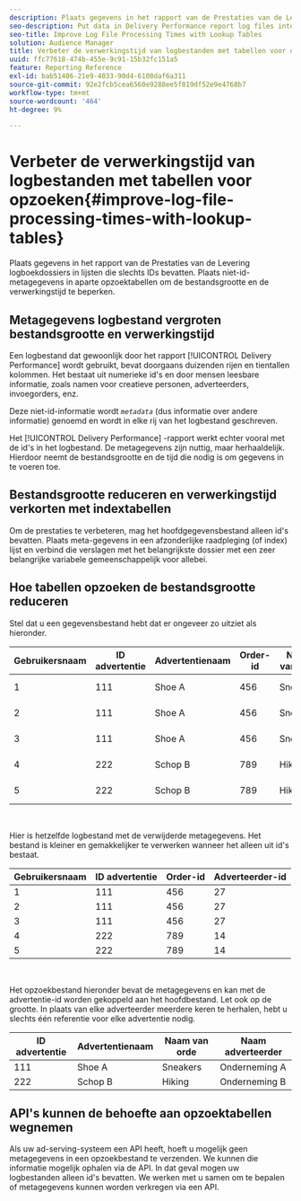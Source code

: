 ```yaml
---
description: Plaats gegevens in het rapport van de Prestaties van de Levering logboekdossiers in lijsten die slechts IDs bevatten. Plaats niet-id-metagegevens in aparte opzoektabellen om de bestandsgrootte en de verwerkingstijd te beperken.
seo-description: Put data in Delivery Performance report log files into tables that contain IDs only. Put non-ID metadata in separate lookup tables to help reduce file size and processing times.
seo-title: Improve Log File Processing Times with Lookup Tables
solution: Audience Manager
title: Verbeter de verwerkingstijd van logbestanden met tabellen voor opzoeken
uuid: ffc77618-474b-455e-9c91-15b32fc151a5
feature: Reporting Reference
exl-id: bab51406-21e9-4033-90d4-6100daf6a311
source-git-commit: 92e2fcb5cea6560e9288ee5f819df52e9e4768b7
workflow-type: tm+mt
source-wordcount: '464'
ht-degree: 9%

---
```


# Verbeter de verwerkingstijd van logbestanden met tabellen voor opzoeken{#improve-log-file-processing-times-with-lookup-tables}

Plaats gegevens in het rapport van de Prestaties van de Levering logboekdossiers in lijsten die slechts IDs bevatten. Plaats niet-id-metagegevens in aparte opzoektabellen om de bestandsgrootte en de verwerkingstijd te beperken.

<!-- 

c_lookup_tables.xml

 -->

## Metagegevens logbestand vergroten bestandsgrootte en verwerkingstijd

Een logbestand dat gewoonlijk door het rapport [!UICONTROL Delivery Performance] wordt gebruikt, bevat doorgaans duizenden rijen en tientallen kolommen. Het bestaat uit numerieke id&#39;s en door mensen leesbare informatie, zoals namen voor creatieve personen, adverteerders, invoegorders, enz.

Deze niet-id-informatie wordt *`metadata`* (dus informatie over andere informatie) genoemd en wordt in elke rij van het logbestand geschreven.

Het [!UICONTROL Delivery Performance] -rapport werkt echter vooral met de id&#39;s in het logbestand. De metagegevens zijn nuttig, maar herhaaldelijk. Hierdoor neemt de bestandsgrootte en de tijd die nodig is om gegevens in te voeren toe.

## Bestandsgrootte reduceren en verwerkingstijd verkorten met indextabellen

Om de prestaties te verbeteren, mag het hoofdgegevensbestand alleen id&#39;s bevatten. Plaats meta-gegevens in een afzonderlijke raadpleging (of index) lijst en verbind die verslagen met het belangrijkste dossier met een zeer belangrijke variabele gemeenschappelijk voor allebei.

## Hoe tabellen opzoeken de bestandsgrootte reduceren

Stel dat u een gegevensbestand hebt dat er ongeveer zo uitziet als hieronder.

| Gebruikersnaam | ID advertentie | Advertentienaam | Order-id | Naam van orde | Adverteerder-id | Naam adverteerder |
|---|---|---|---|---|---|---|
| 1 | 111 | Shoe A | 456 | Sneakers | 27 | Onderneming A |
| 2 | 111 | Shoe A | 456 | Sneakers | 27 | Onderneming A |
| 3 | 111 | Shoe A | 456 | Sneakers | 27 | Onderneming A |
| 4 | 222 | Schop B | 789 | Hiking | 14 | Onderneming B |
| 5 | 222 | Schop B | 789 | Hiking | 14 | Onderneming B |

<br>

Hier is hetzelfde logbestand met de verwijderde metagegevens. Het bestand is kleiner en gemakkelijker te verwerken wanneer het alleen uit id&#39;s bestaat.

| Gebruikersnaam | ID advertentie | Order-id | Adverteerder-id |
|---|---|---|---|
| 1 | 111 | 456 | 27 |
| 2 | 111 | 456 | 27 |
| 3 | 111 | 456 | 27 |
| 4 | 222 | 789 | 14 |
| 5 | 222 | 789 | 14 |

<br>

Het opzoekbestand hieronder bevat de metagegevens en kan met de advertentie-id worden gekoppeld aan het hoofdbestand. Let ook op de grootte. In plaats van elke adverteerder meerdere keren te herhalen, hebt u slechts één referentie voor elke advertentie nodig.

| ID advertentie | Advertentienaam | Naam van orde | Naam adverteerder |
|---|---|---|---|
| 111 | Shoe A | Sneakers | Onderneming A |
| 222 | Schop B | Hiking | Onderneming B |

## API&#39;s kunnen de behoefte aan opzoektabellen wegnemen

Als uw ad-serving-systeem een API heeft, hoeft u mogelijk geen metagegevens in een opzoekbestand te verzenden. We kunnen die informatie mogelijk ophalen via de API. In dat geval mogen uw logbestanden alleen id&#39;s bevatten. We werken met u samen om te bepalen of metagegevens kunnen worden verkregen via een API.

